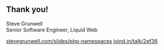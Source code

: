 ## Thank you!
<!-- .element: style="margin-bottom: 1em;" -->

Steve Grunwell<br>
Senior Software Engineer, Liquid Web

[stevegrunwell.com/slides/php-namespaces](https://stevegrunwell.com/slides/php-namespaces)<!-- .element: class="slides-link" -->
[joind.in/talk/2ef36](https://joind.in/talk/2ef36) <!-- .element: class="slides-link" -->
